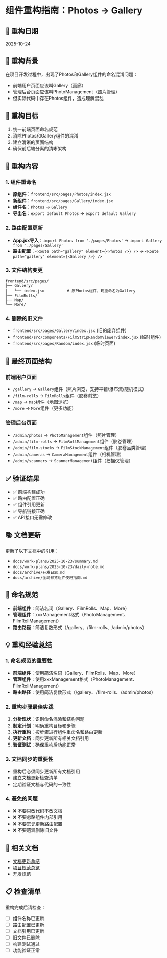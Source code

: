 # 组件重构指南：Photos → Gallery

## 📅 重构日期
2025-10-24

## 🎯 重构背景
在项目开发过程中，出现了Photos和Gallery组件的命名混淆问题：
- 前端用户页面应该叫Gallery（画廊）
- 管理后台页面应该叫PhotoManagement（照片管理）
- 但实际代码中存在Photos组件，造成理解混乱

## 🔄 重构目标
1. 统一前端页面命名规范
2. 消除Photos和Gallery组件的混淆
3. 建立清晰的页面结构
4. 确保前后端分离的清晰架构

## 🔄 重构内容

### 1. 组件重命名
- **原组件**：`frontend/src/pages/Photos/index.jsx`
- **新组件**：`frontend/src/pages/Gallery/index.jsx`
- **组件名**：`Photos` → `Gallery`
- **导出名**：`export default Photos` → `export default Gallery`

### 2. 路由配置更新
- **App.jsx导入**：`import Photos from './pages/Photos'` → `import Gallery from './pages/Gallery'`
- **路由配置**：`<Route path="gallery" element={<Photos />} />` → `<Route path="gallery" element={<Gallery />} />`

### 3. 文件结构变更
```
frontend/src/pages/
├── Gallery/
│   └── index.jsx          # 原Photos组件，现重命名为Gallery
├── FilmRolls/
├── Map/
└── More/
```

### 4. 删除的旧文件
- `frontend/src/pages/Gallery/index.jsx` (旧的废弃组件)
- `frontend/src/components/FilmStripRandomViewer/index.jsx` (临时组件)
- `frontend/src/pages/Random/index.jsx` (临时页面)

## 🎯 最终页面结构

### 前端用户页面
- `/gallery` → `Gallery`组件（照片浏览，支持平铺/瀑布流/随机模式）
- `/film-rolls` → `FilmRolls`组件（胶卷浏览）
- `/map` → `Map`组件（地图浏览）
- `/more` → `More`组件（更多功能）

### 管理后台页面
- `/admin/photos` → `PhotoManagement`组件（照片管理）
- `/admin/film-rolls` → `FilmRollManagement`组件（胶卷管理）
- `/admin/film-stocks` → `FilmStockManagement`组件（胶卷品类管理）
- `/admin/cameras` → `CameraManagement`组件（相机管理）
- `/admin/scanners` → `ScannerManagement`组件（扫描仪管理）

## ✅ 验证结果
- ✅ 前端构建成功
- ✅ 路由配置正确
- ✅ 组件引用更新
- ✅ 导航链接正确
- ✅ API接口无需修改

## 📚 文档更新
更新了以下文档中的引用：
- `docs/work-plans/2025-10-23/summary.md`
- `docs/work-plans/2025-10-23/daily-note.md`
- `docs/archive/开发日志.md`
- `docs/archive/全局预览组件使用指南.md`

## 🎯 命名规范
- **前端组件**：简洁名词（Gallery、FilmRolls、Map、More）
- **管理组件**：xxxManagement格式（PhotoManagement、FilmRollManagement）
- **路由路径**：简洁复数形式（/gallery、/film-rolls、/admin/photos）

## 💡 重构经验总结

### 1. 命名规范的重要性
- **前端组件**：使用简洁名词（Gallery、FilmRolls、Map、More）
- **管理组件**：使用xxxManagement格式（PhotoManagement、FilmRollManagement）
- **路由路径**：使用简洁复数形式（/gallery、/film-rolls、/admin/photos）

### 2. 重构步骤最佳实践
1. **分析现状**：识别命名混淆和结构问题
2. **制定计划**：明确重构目标和步骤
3. **执行重构**：按步骤进行组件重命名和路由更新
4. **更新文档**：同步更新所有相关文档引用
5. **验证测试**：确保重构后功能正常

### 3. 文档同步的重要性
- 重构后必须同步更新所有文档引用
- 建立文档更新检查清单
- 定期验证文档与代码的一致性

### 4. 避免的问题
- ❌ 不要只改代码不改文档
- ❌ 不要忽略组件内部引用
- ❌ 不要忘记更新路由配置
- ❌ 不要遗漏删除旧文件

## 🔗 相关文档
- [文档更新总结](../best-practices/文档更新总结.md)
- [项目规范总览](../项目规范总览.md)
- [开发规范](../archive/开发规范.md)

## 📋 检查清单
重构完成后请检查：
- [ ] 组件名称已更新
- [ ] 路由配置已更新
- [ ] 文档引用已更新
- [ ] 旧文件已删除
- [ ] 构建测试通过
- [ ] 功能验证正常
